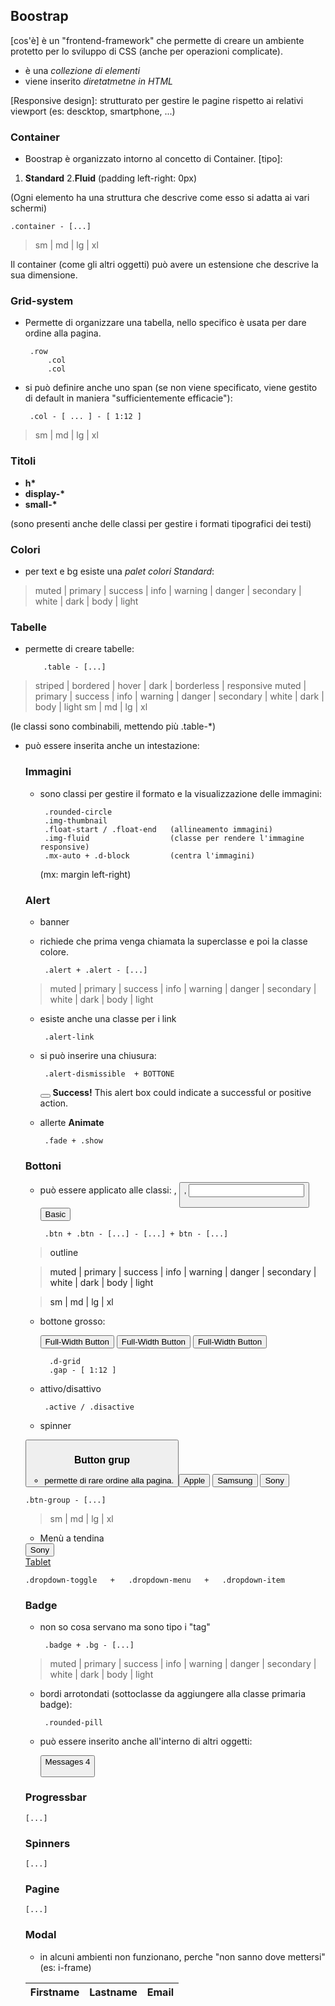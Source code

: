 ## Boostrap
[cos'è] è un "frontend-framework" che permette di creare un ambiente protetto per lo sviluppo di CSS (anche per operazioni complicate).
 - è una _collezione di elementi_
 - viene inserito _diretatmetne in HTML_

 [Responsive design]: strutturato per gestire le pagine rispetto ai relativi viewport (es: descktop, smartphone, ...)

### Container
 - Boostrap è organizzato intorno al concetto di Container.
 [tipo]:
  1. __Standard__
  2.__Fluid__ (padding left-right: 0px)

  (Ogni elemento ha una struttura che descrive come esso si adatta ai vari schermi)

    .container - [...]

  > sm | md | lg | xl

  Il container (come gli altri oggetti) può avere un estensione che descrive la sua dimensione.

### Grid-system
 - Permette di organizzare una tabella, nello specifico è usata per dare ordine alla pagina.

        .row
            .col
            .col

 - si può definire anche uno span (se non viene specificato, viene gestito di default in maniera "sufficientemente efficacie"):

        .col - [ ... ] - [ 1:12 ]
  > sm | md | lg | xl


### Titoli
 - __h*__
 - __display-*__
 - __small-*__

 (sono presenti anche delle classi per gestire i formati tipografici dei testi)

### Colori
  - per text e bg esiste una _palet colori Standard_:

  > muted | primary | success | info | warning | danger | secondary | white | dark | body | light

### Tabelle
  - permette di creare tabelle:

            .table - [...]

  > striped | bordered | hover | dark | borderless | responsive
  > muted | primary | success | info | warning | danger | secondary | white | dark | body | light
  > sm | md | lg | xl

  (le classi sono combinabili, mettendo più .table-*)


 - può essere inserita anche un intestazione:
      <table class="table">
        <thead class="table-dark">
            <tr>
                <th>Firstname</th>
                <th>Lastname</th>
                <th>Email</th>

### Immagini
 - sono classi per gestire il formato e la visualizzazione delle immagini:

        .rounded-circle
        .img-thumbnail
        .float-start / .float-end   (allineamento immagini)
        .img-fluid                  (classe per rendere l'immagine responsive)
        .mx-auto + .d-block         (centra l'immagini)
    (mx: margin left-right)


### Alert
 - banner
 - richiede che prima venga chiamata la superclasse e poi la classe colore.

        .alert + .alert - [...]

  > muted | primary | success | info | warning | danger | secondary | white | dark | body | light

 - esiste anche una classe per i link

        .alert-link

 - si può inserire una chiusura:

        .alert-dismissible  + BOTTONE

    <div class="alert alert-success alert-dismissible">
        <button type="button" class="btn-close" data-bs-dismiss="alert"></button>
        <strong>Success!</strong> This alert box could indicate a successful or positive action.

 - allerte __Animate__

        .fade + .show


### Bottoni
 - può essere applicato alle classi: <a>, <button>,  <input>

   <button type="button" class="btn">Basic</button>

        .btn + .btn - [...] - [...] + btn - [...]

  > outline

  > muted | primary | success | info | warning | danger | secondary | white | dark | body | light

  > sm | md | lg | xl

- bottone grosso:

  <div class="d-grid gap-3">
    <button type="button" class="btn btn-primary btn-block">Full-Width Button</button>
    <button type="button" class="btn btn-primary btn-block">Full-Width Button</button>
    <button type="button" class="btn btn-primary btn-block">Full-Width Button</button>

        .d-grid
        .gap - [ 1:12 ]

 - attivo/disattivo

        .active / .disactive

 - spinner

  <button class="btn btn-primary">
    <span class="spinner-border spinner-border-sm"></span>



### Button grup
  - permette di rare ordine alla pagina.

  <div class="btn-group">
    <button type="button" class="btn btn-primary">Apple</button>
    <button type="button" class="btn btn-primary">Samsung</button>
    <button type="button" class="btn btn-primary">Sony</button>

    .btn-group - [...]

  > sm | md | lg | xl

 - Menù a tendina

 <div class="btn-group">
    <button type="button" class="btn btn-primary dropdown-toggle" data-bs-toggle="dropdown">Sony</button>
    <div class="dropdown-menu">
      <a class="dropdown-item" href="#">Tablet</a>

    .dropdown-toggle   +   .dropdown-menu   +   .dropdown-item

### Badge
 - non so cosa servano ma sono tipo i "tag"

        .badge + .bg - [...]

  > muted | primary | success | info | warning | danger | secondary | white | dark | body | light


 - bordi arrotondati (sottoclasse da aggiungere alla classe primaria badge):

        .rounded-pill

 - può essere inserito anche all'interno di altri oggetti:

    <button type="button" class="btn btn-primary">  Messages <span class="badge bg-danger">4</span>

### Progressbar
    [...]

### Spinners
    [...]

### Pagine
    [...]

### Modal
 - in alcuni ambienti non funzionano, perche "non sanno dove mettersi" (es: i-frame)






